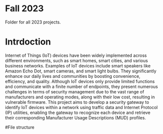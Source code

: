 # Fall 2023

Folder for all 2023 projects.

# Intrdoction
Internet of Things (IoT) devices have been widely implemented across different environments,
such as smart homes, smart cities, and various business networks. Examples of IoT devices include
smart speakers like Amazon Echo Dot, smart cameras, and smart light bulbs. They significantly
enhance our daily lives and communities by boosting convenience, efficiency, and quality.
Although IoT devices only provide limited functions and communicate with a finite number of
endpoints, they present numerous challenges in terms of security management due to the vast
range of manufacturers and operating modes, along with their low cost, resulting in vulnerable
firmware. This project aims to develop a security gateway to identify IoT devices within a network
using traffic data and Internet Protocol (IP) utilities, enabling the gateway to recognize each device
and retrieve their corresponding Manufacturer Usage Descriptions (MUD) profiles.

#File structure
